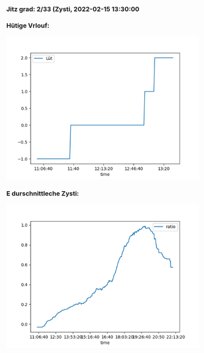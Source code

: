 ### Jitz grad: 2/33 (Zysti, 2022-02-15 13:30:00

### Hütige Vrlouf:
![Graph](Today.png)

### E durschnittleche Zysti:
![Graph](Zysti.png)